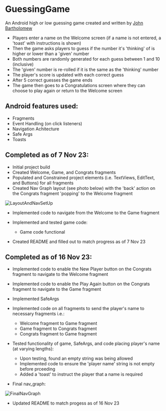# GuessingGame
An Android high or low guessing game created and written by [John Bartholomew](https://github.com/JohnnyBee86)
- Players enter a name on the Welcome screen (if a name is not entered, a 'toast' with instructions is shown)
- Then the game asks players to guess if the number it's 'thinking' of is higher or lower than a 'given' number
- Both numbers are randomly generated for each guess between 1 and 10 (inclusive)
- The 'given' number is re-rolled if it is the same as the 'thinking' number
- The player's score is updated with each correct guess
- After 5 correct guesses the game ends
- The game then goes to a Congratulations screen where they can choose to play again or return to the Welcome screen

## Android features used:
- Fragments
- Event Handling (on click listeners)
- Navigation Achitecture
- Safe Args
- Toasts

## Completed as of 7 Nov 23:
- Initial project build
- Created Welcome, Game, and Congrats fragments
- Populated and Constrained project elements (i.e. TextViews, EditText, and Buttons) for all fragments
- Created Nav Graph layout (see photo below) with the 'back' action on the Congrats fragment 'popping' to the Welcome fragment

![LayoutAndNavSetUp](https://github.com/JohnnyBee86/GuessingGame/assets/130700641/b66d629e-a1d6-46d9-a2c5-8bea368c1cd4)

- Implemented code to navigate from the Welcome to the Game fragment
- Implemented and tested game code:
     - Game code functional

- Created README and filled out to match progress as of 7 Nov 23

## Completed as of 16 Nov 23:
- Implemented code to enable the New Player button on the Congrats fragment to navigate to the Welcome fragment
- Implemented code to enable the Play Again button on the Congrats fragment to navigate to the Game fragment
- Implemented SafeArgs
- Implemented code on all fragments to send the player's name to necessary fragments i.e.:
     - Welcome fragment to Game fragment
     - Game fragment to Congrats fragment
     - Congrats fragment to Game fragment

- Tested functionality of game, SafeArgs, and code placing player's name (at varying lengths):
     - Upon testing, found an empty string was being allowed
     - Implemented code to ensure the 'player name' string is not empty before prceeding
     - Added a 'toast' to instruct the player that a name is required

- Final nav_graph:

![FinalNavGraph](https://github.com/JohnnyBee86/GuessingGame/assets/130700641/0dd04d47-bbc9-4c54-aa31-45e8ee38c7a5)

- Updated README to match progess as of 16 Nov 23
